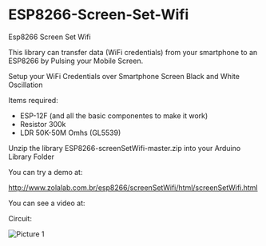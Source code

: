# ESP8266-Screen-Set-Wifi

Esp8266 Screen Set Wifi

This library can transfer data (WiFi credentials) from your smartphone to an ESP8266 by Pulsing your Mobile Screen.

Setup your WiFi Credentials over Smartphone Screen Black and White Oscillation

Items required:

- ESP-12F (and all the basic componentes to make it work)
- Resistor 300k
- LDR 50K-50M Omhs (GL5539)

Unzip the library ESP8266-screenSetWifi-master.zip into your Arduino Library Folder

You can try a demo at:  

http://www.zolalab.com.br/esp8266/screenSetWifi/html/screenSetWifi.html


You can see a video at:



Circuit:

![Picture 1](https://github.com/egzola/ESP8266-Light-Pulse-Input-Credentials/blob/master/circuit.png?raw=true)
